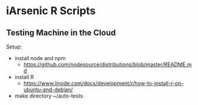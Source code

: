 # iArsenic R Scripts

## Testing Machine in the Cloud

Setup:
* install node and npm
  * https://github.com/nodesource/distributions/blob/master/README.md
* install R
  * https://www.linode.com/docs/development/r/how-to-install-r-on-ubuntu-and-debian/
* make directory ~/auto-tests
